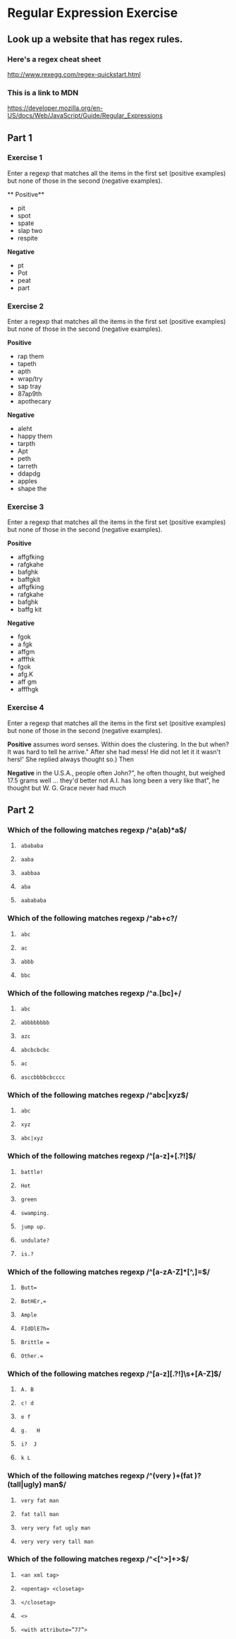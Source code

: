 # Regular Expression Exercise
## Look up a website that has regex rules.
### Here's a regex cheat sheet

 http://www.rexegg.com/regex-quickstart.html

### This is a link to MDN
https://developer.mozilla.org/en-US/docs/Web/JavaScript/Guide/Regular_Expressions

## Part 1

### Exercise 1

Enter a regexp that matches all the items in the first set (positive examples) but none of those in the second (negative examples).

** Positive**

* pit
* spot
* spate
* slap two
* respite

**Negative**

* pt
* Pot
* peat
* part

### Exercise 2

Enter a regexp that matches all the items in the first set (positive examples) but none of those in the second (negative examples).

**Positive**

* rap them
* tapeth
* apth
* wrap/try
* sap tray
* 87ap9th
* apothecary

**Negative**

* aleht
* happy them
* tarpth
* Apt
* peth
* tarreth
* ddapdg
* apples
* shape the


### Exercise 3

Enter a regexp that matches all the items in the first set (positive examples) but none of those in the second (negative examples).

**Positive**

* affgfking
* rafgkahe
* bafghk
* baffgkit
* affgfking
* rafgkahe
* bafghk
* baffg kit

**Negative**

* fgok
* a fgk
* affgm
* afffhk
* fgok
* afg.K
* aff gm
* afffhgk


### Exercise 4

Enter a regexp that matches all the items in the first set (positive examples) but none of those in the second (negative examples).

**Positive**
assumes word senses. Within
does the clustering. In the
but when? It was hard to tell
he arrive." After she had
mess! He did not let it
it wasn't hers!' She replied
always thought so.) Then

**Negative**
in the U.S.A., people often
John?", he often thought, but
weighed 17.5 grams
well ... they'd better not
A.I. has long been a very
like that", he thought
but W. G. Grace never had much


## Part 2
### Which of the following matches regexp /^a(ab)*a$/

1.      abababa
2.      aaba
3.      aabbaa
4.      aba
5.      aabababa

### Which of the following matches regexp /^ab+c?/

1.      abc
2.      ac
3.      abbb
4.      bbc

### Which of the following matches regexp /^a.[bc]+/

1.      abc
2.      abbbbbbbb
3.      azc
4.      abcbcbcbc
5.      ac
6.      asccbbbbcbcccc

### Which of the following matches regexp /^abc|xyz$/

1.      abc
2.      xyz
3.      abc|xyz

### Which of the following matches regexp /^[a-z]+[\.\?!]$/

1.      battle!
2.      Hot
3.      green
4.      swamping.
5.      jump up.
6.      undulate?
7.      is.?

### Which of the following matches regexp /^[a-zA-Z]*[^,]=$/

1.      Butt=
2.      BotHEr,=
3.      Ample
4.      FIdDlE7h=
5.      Brittle =
6.      Other.=

### Which of the following matches regexp /^[a-z][\.\?!]\s+[A-Z]$/

1.      A. B
2.      c! d
3.      e f
4.      g.   H
5.      i?  J
6.      k L

### Which of the following matches regexp /^(very )+(fat )?(tall|ugly) man$/

1.      very fat man
2.      fat tall man
3.      very very fat ugly man
4.      very very very tall man

### Which of the following matches regexp /^<[^>]+>$/

1.      <an xml tag>
2.      <opentag> <closetag>
3.      </closetag>
4.      <>
5.      <with attribute=”77”>
